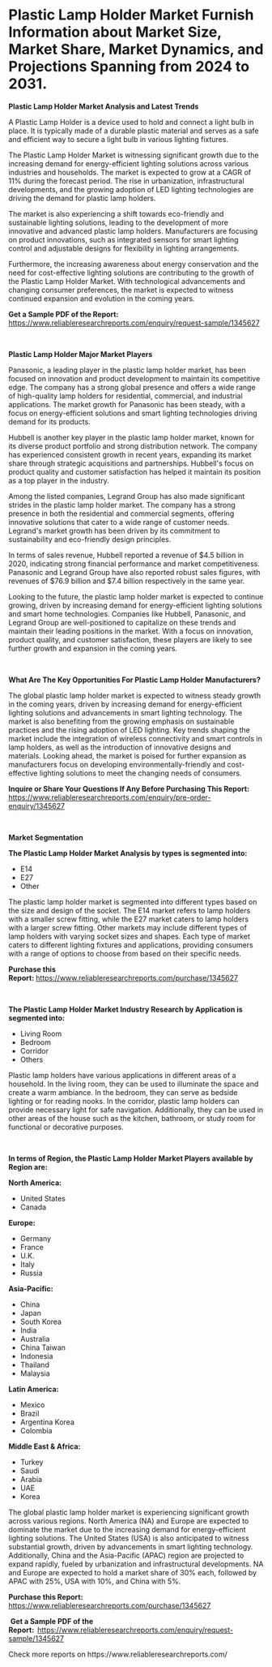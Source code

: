 <p><h1>Plastic Lamp Holder Market Furnish Information about Market Size, Market Share, Market Dynamics, and Projections Spanning from 2024 to 2031.</h1></p><p><strong>Plastic Lamp Holder Market Analysis and Latest Trends</strong></p>
<p><p>A Plastic Lamp Holder is a device used to hold and connect a light bulb in place. It is typically made of a durable plastic material and serves as a safe and efficient way to secure a light bulb in various lighting fixtures.</p><p>The Plastic Lamp Holder Market is witnessing significant growth due to the increasing demand for energy-efficient lighting solutions across various industries and households. The market is expected to grow at a CAGR of 11% during the forecast period. The rise in urbanization, infrastructural developments, and the growing adoption of LED lighting technologies are driving the demand for plastic lamp holders.</p><p>The market is also experiencing a shift towards eco-friendly and sustainable lighting solutions, leading to the development of more innovative and advanced plastic lamp holders. Manufacturers are focusing on product innovations, such as integrated sensors for smart lighting control and adjustable designs for flexibility in lighting arrangements.</p><p>Furthermore, the increasing awareness about energy conservation and the need for cost-effective lighting solutions are contributing to the growth of the Plastic Lamp Holder Market. With technological advancements and changing consumer preferences, the market is expected to witness continued expansion and evolution in the coming years.</p></p>
<p><strong>Get a Sample PDF of the Report:&nbsp;</strong> <a href="https://www.reliableresearchreports.com/enquiry/request-sample/1345627">https://www.reliableresearchreports.com/enquiry/request-sample/1345627</a></p>
<p>&nbsp;</p>
<p><strong>Plastic Lamp Holder Major Market Players</strong></p>
<p><p>Panasonic, a leading player in the plastic lamp holder market, has been focused on innovation and product development to maintain its competitive edge. The company has a strong global presence and offers a wide range of high-quality lamp holders for residential, commercial, and industrial applications. The market growth for Panasonic has been steady, with a focus on energy-efficient solutions and smart lighting technologies driving demand for its products.</p><p>Hubbell is another key player in the plastic lamp holder market, known for its diverse product portfolio and strong distribution network. The company has experienced consistent growth in recent years, expanding its market share through strategic acquisitions and partnerships. Hubbell's focus on product quality and customer satisfaction has helped it maintain its position as a top player in the industry.</p><p>Among the listed companies, Legrand Group has also made significant strides in the plastic lamp holder market. The company has a strong presence in both the residential and commercial segments, offering innovative solutions that cater to a wide range of customer needs. Legrand's market growth has been driven by its commitment to sustainability and eco-friendly design principles.</p><p>In terms of sales revenue, Hubbell reported a revenue of $4.5 billion in 2020, indicating strong financial performance and market competitiveness. Panasonic and Legrand Group have also reported robust sales figures, with revenues of $76.9 billion and $7.4 billion respectively in the same year.</p><p>Looking to the future, the plastic lamp holder market is expected to continue growing, driven by increasing demand for energy-efficient lighting solutions and smart home technologies. Companies like Hubbell, Panasonic, and Legrand Group are well-positioned to capitalize on these trends and maintain their leading positions in the market. With a focus on innovation, product quality, and customer satisfaction, these players are likely to see further growth and expansion in the coming years.</p></p>
<p>&nbsp;</p>
<p><strong>What Are The Key Opportunities For Plastic Lamp Holder Manufacturers?</strong></p>
<p><p>The global plastic lamp holder market is expected to witness steady growth in the coming years, driven by increasing demand for energy-efficient lighting solutions and advancements in smart lighting technology. The market is also benefiting from the growing emphasis on sustainable practices and the rising adoption of LED lighting. Key trends shaping the market include the integration of wireless connectivity and smart controls in lamp holders, as well as the introduction of innovative designs and materials. Looking ahead, the market is poised for further expansion as manufacturers focus on developing environmentally-friendly and cost-effective lighting solutions to meet the changing needs of consumers.</p></p>
<p><strong>Inquire or Share Your Questions If Any Before Purchasing This Report:</strong> <a href="https://www.reliableresearchreports.com/enquiry/pre-order-enquiry/1345627">https://www.reliableresearchreports.com/enquiry/pre-order-enquiry/1345627</a></p>
<p>&nbsp;</p>
<p><strong>Market Segmentation</strong></p>
<p><strong>The Plastic Lamp Holder Market Analysis by types is segmented into:</strong></p>
<p><ul><li>E14</li><li>E27</li><li>Other</li></ul></p>
<p><p>The plastic lamp holder market is segmented into different types based on the size and design of the socket. The E14 market refers to lamp holders with a smaller screw fitting, while the E27 market caters to lamp holders with a larger screw fitting. Other markets may include different types of lamp holders with varying socket sizes and shapes. Each type of market caters to different lighting fixtures and applications, providing consumers with a range of options to choose from based on their specific needs.</p></p>
<p><strong>Purchase this Report:&nbsp;</strong><a href="https://www.reliableresearchreports.com/purchase/1345627">https://www.reliableresearchreports.com/purchase/1345627</a></p>
<p>&nbsp;</p>
<p><strong>The Plastic Lamp Holder Market Industry Research by Application is segmented into:</strong></p>
<p><ul><li>Living Room</li><li>Bedroom</li><li>Corridor</li><li>Others</li></ul></p>
<p><p>Plastic lamp holders have various applications in different areas of a household. In the living room, they can be used to illuminate the space and create a warm ambiance. In the bedroom, they can serve as bedside lighting or for reading nooks. In the corridor, plastic lamp holders can provide necessary light for safe navigation. Additionally, they can be used in other areas of the house such as the kitchen, bathroom, or study room for functional or decorative purposes.</p></p>
<p>&nbsp;</p>
<p><strong>In terms of Region, the Plastic Lamp Holder Market Players available by Region are:</strong></p>
<p>
    <p> <strong> North America: </strong>
        <ul>
            <li>United States</li>
            <li>Canada</li>
        </ul>
        </p> 
    <p> <strong> Europe: </strong>
        <ul>
            <li>Germany</li>
            <li>France</li>
            <li>U.K.</li>
            <li>Italy</li>
            <li>Russia</li>
        </ul>
        </p> 
    <p> <strong> Asia-Pacific: </strong>
        <ul>
            <li>China</li>
            <li>Japan</li>
            <li>South Korea</li>
            <li>India</li>
            <li>Australia</li>
            <li>China Taiwan</li>
            <li>Indonesia</li>
            <li>Thailand</li>
            <li>Malaysia</li>
        </ul>
        </p> 
    <p> <strong> Latin America: </strong>
        <ul>
            <li>Mexico</li>
            <li>Brazil</li>
            <li>Argentina Korea</li>
            <li>Colombia</li>
        </ul>
        </p> 
    <p> <strong> Middle East & Africa: </strong>
        <ul>
            <li>Turkey</li>
            <li>Saudi</li>
            <li>Arabia</li>
            <li>UAE</li>
            <li>Korea</li>
        </ul>
    </p>
    </p>
<p><p>The global plastic lamp holder market is experiencing significant growth across various regions. North America (NA) and Europe are expected to dominate the market due to the increasing demand for energy-efficient lighting solutions. The United States (USA) is also anticipated to witness substantial growth, driven by advancements in smart lighting technology. Additionally, China and the Asia-Pacific (APAC) region are projected to expand rapidly, fueled by urbanization and infrastructural developments. NA and Europe are expected to hold a market share of 30% each, followed by APAC with 25%, USA with 10%, and China with 5%.</p></p>
<p><strong>Purchase this Report: </strong><a href="https://www.reliableresearchreports.com/purchase/1345627">https://www.reliableresearchreports.com/purchase/1345627</a></p>
<p>&nbsp;<strong>Get a Sample PDF of the Report:&nbsp;&nbsp;</strong><a href="https://www.reliableresearchreports.com/enquiry/request-sample/1345627">https://www.reliableresearchreports.com/enquiry/request-sample/1345627</a></p>
<p><strong></strong></p>
<p>Check more reports on https://www.reliableresearchreports.com/</p>